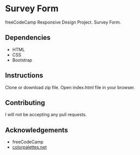 # Survey Form
freeCodeCamp Responsive Design Project. Survey Form. 

## Dependencies 
* HTML 
* CSS
* Bootstrap

## Instructions
Clone or download zip file. Open index.html file in your browser.

## Contributing
I will not be accepting any pull requests.

## Acknowledgements 
* freeCodeCamp
* [colorpalettes.net](https://colorpalettes.net/color-palette-1567/)